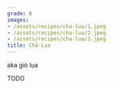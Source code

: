 ```yaml
---
grade: B
images:
- /assets/recipes/cha-lua/1.jpeg
- /assets/recipes/cha-lua/2.jpeg
- /assets/recipes/cha-lua/3.jpeg
title: Chả Lụa
---
```

aka giò lụa
<!-- stub -->
TODO
<!-- endstub -->